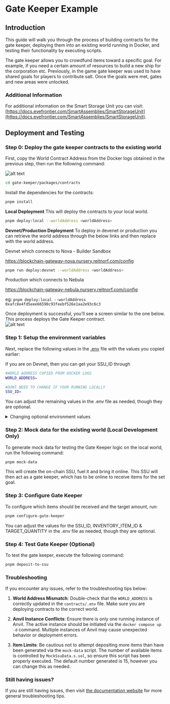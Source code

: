 # Gate Keeper Example

## Introduction
This guide will walk you through the process of building contracts for the gate keeper, deploying them into an existing world running in Docker, and testing their functionality by executing scripts.

The gate keeper allows you to crowdfund items toward a specific goal. For example, if you need a certain amount of resources to build a new ship for the corporation etc. Previously, in the game gate keeper was used to have shared goals for players to contribute salt. Once the goals were met, gates and new areas were unlocked.

### Additional Information

For additional information on the Smart Storage Unit you can visit: [https://docs.evefrontier.com/SmartAssemblies/SmartStorageUnit](https://docs.evefrontier.com/SmartAssemblies/SmartStorageUnit).

## Deployment and Testing
### Step 0: Deploy the gate keeper contracts to the existing world 
First, copy the World Contract Address from the Docker logs obtained in the previous step, then run the following command:

![alt text](../readme-imgs/docker_deployment.png)

```bash
cd gate-keeper/packages/contracts
```

Install the dependencies for the contracts:
```bash
pnpm install
```

**Local Deployment**
This will deploy the contracts to your local world.
```bash
pnpm deploy:local --worldAddress <worldAddress> 
```

**Devnet/Production Deployment**
To deploy in devenet or production you can retrieve the world address through the below links and then replace <worldAddress> with the world address. 

Devnet which connects to Nova - Builder Sandbox

https://blockchain-gateway-nova.nursery.reitnorf.com/config

```bash
pnpm run deploy:devnet --worldAddress <worldAddress> 
```

Production which connects to Nebula

https://blockchain-gateway-nebula.nursery.reitnorf.com/config 

eg: `pnpm deploy:local --worldAddress 0xafc8e4fd5eee66590c93feebf526e1aa2e93c6c3`

Once deployment is successful, you'll see a screen similar to the one below. This process deploys the Gate Keeper contract. <br>
![alt text](./readme-imgs/deployment.png)


### Step 1: Setup the environment variables 
Next, replace the following values in the [.env](./packages/contracts/.env) file with the values you copied earlier:

If you are on Devnet, then you can get your SSU_ID through 

```bash
#WORLD ADDRESS COPIED FROM DOCKER LOGS
WORLD_ADDRESS=

#DONT NEED TO CHANGE IF YOUR RUNNING LOCALLY
SSU_ID=
```

You can adjust the remaining values in the .env file as needed, though they are optional.


<details markdown="block">
<summary>Changing optional environment values</summary>

#### Setting item wanted and amount
You can set the item you want to crowdfund and the quantity for the goal.

```bash
#Item for the goal
INVENTORY_ITEM_ID=1135
#Quantity needed to reach the goal
TARGET_QUANTITY=10
```

</details>

### Step 2: Mock data for the existing world **(Local Development Only)**
To generate mock data for testing the Gate Keeper logic on the local world, run the following command:

```bash
pnpm mock-data
```
This will create the on-chain SSU, fuel it and bring it online. This SSU will then act as a gate keeper, which has to be online to receive items for the set goal. 

### Step 3: Configure Gate Keeper 
To configure which items should be received and the target amount, run:

```bash
pnpm configure-gate-keeper
```

You can adjust the values for the SSU_ID, INVENTORY_ITEM_ID & TARGET_QUANTITY in the .env file as needed, though they are optional.

### Step 4: Test Gate Keeper (Optional)
To test the gate keeper, execute the following command:

```bash
pnpm deposit-to-ssu
```

### Troubleshooting

If you encounter any issues, refer to the troubleshooting tips below:

1. **World Address Mismatch**: Double-check that the `WORLD_ADDRESS` is correctly updated in the `contracts/.env` file. Make sure you are deploying contracts to the correct world.
   
2. **Anvil Instance Conflicts**: Ensure there is only one running instance of Anvil. The active instance should be initiated via the `docker compose up -d` command. Multiple instances of Anvil may cause unexpected behavior or deployment errors.

3. **Item Limits**: Be cautious not to attempt depositing more items than have been generated via the `mock-data` script. The number of available items is controlled by `MockSsuData.s.sol`, so ensure this script has been properly executed. The default number generated is 15, however you can change this as needed.

### Still having issues?
If you are still having issues, then visit [the documentation website](https://docs.evefrontier.com/Troubleshooting) for more general troubleshooting tips.